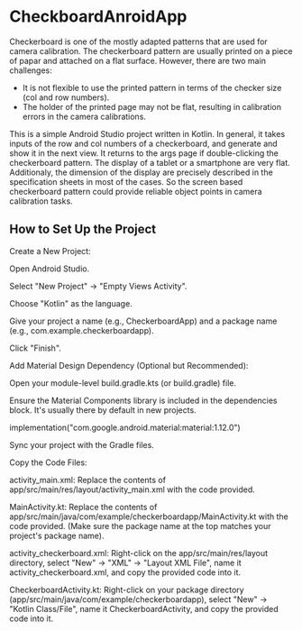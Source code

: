 # CheckboardAnroidApp
Checkerboard is one of the mostly adapted patterns that are used for camera calibration. The checkerboard pattern are usually printed on a piece of papar and attached on a flat surface. However, there are two main challenges:
 - It is not flexible to use the printed pattern in terms of the checker size (col and row numbers).
 - The holder of the printed page may not be flat, resulting in calibration errors in the camera calibrations.


This is a simple Android Studio project written in Kotlin. In general, it takes inputs of the row and col numbers of a checkerboard, and generate and show it in the next view.  It returns to the args page if double-clicking the checkerboard pattern. The display of a tablet or a smartphone are very flat. Additionaly, the dimension of the display are precisely described in the specification sheets in most of the cases. So the screen based checkerboard pattern could provide reliable object points in camera calibration tasks.



## How to Set Up the Project
Create a New Project:

Open Android Studio.

Select "New Project" -> "Empty Views Activity".

Choose "Kotlin" as the language.

Give your project a name (e.g., CheckerboardApp) and a package name (e.g., com.example.checkerboardapp).

Click "Finish".

Add Material Design Dependency (Optional but Recommended):

Open your module-level build.gradle.kts (or build.gradle) file.

Ensure the Material Components library is included in the dependencies block. It's usually there by default in new projects.

implementation("com.google.android.material:material:1.12.0")

Sync your project with the Gradle files.

Copy the Code Files:

activity_main.xml: Replace the contents of app/src/main/res/layout/activity_main.xml with the code provided.

MainActivity.kt: Replace the contents of app/src/main/java/com/example/checkerboardapp/MainActivity.kt with the code provided. (Make sure the package name at the top matches your project's package name).

activity_checkerboard.xml: Right-click on the app/src/main/res/layout directory, select "New" -> "XML" -> "Layout XML File", name it activity_checkerboard.xml, and copy the provided code into it.

CheckerboardActivity.kt: Right-click on your package directory (app/src/main/java/com/example/checkerboardapp), select "New" -> "Kotlin Class/File", name it CheckerboardActivity, and copy the provided code into it.